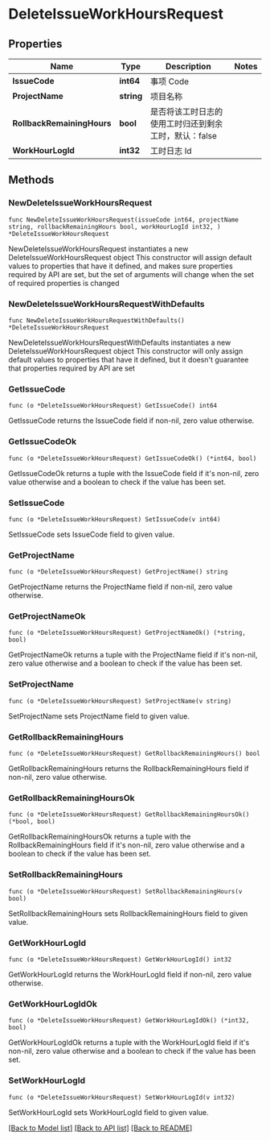 # DeleteIssueWorkHoursRequest

## Properties

Name | Type | Description | Notes
------------ | ------------- | ------------- | -------------
**IssueCode** | **int64** | 事项 Code | 
**ProjectName** | **string** | 项目名称 | 
**RollbackRemainingHours** | **bool** | 是否将该工时日志的使用工时归还到剩余工时，默认：false | 
**WorkHourLogId** | **int32** | 工时日志 Id | 

## Methods

### NewDeleteIssueWorkHoursRequest

`func NewDeleteIssueWorkHoursRequest(issueCode int64, projectName string, rollbackRemainingHours bool, workHourLogId int32, ) *DeleteIssueWorkHoursRequest`

NewDeleteIssueWorkHoursRequest instantiates a new DeleteIssueWorkHoursRequest object
This constructor will assign default values to properties that have it defined,
and makes sure properties required by API are set, but the set of arguments
will change when the set of required properties is changed

### NewDeleteIssueWorkHoursRequestWithDefaults

`func NewDeleteIssueWorkHoursRequestWithDefaults() *DeleteIssueWorkHoursRequest`

NewDeleteIssueWorkHoursRequestWithDefaults instantiates a new DeleteIssueWorkHoursRequest object
This constructor will only assign default values to properties that have it defined,
but it doesn't guarantee that properties required by API are set

### GetIssueCode

`func (o *DeleteIssueWorkHoursRequest) GetIssueCode() int64`

GetIssueCode returns the IssueCode field if non-nil, zero value otherwise.

### GetIssueCodeOk

`func (o *DeleteIssueWorkHoursRequest) GetIssueCodeOk() (*int64, bool)`

GetIssueCodeOk returns a tuple with the IssueCode field if it's non-nil, zero value otherwise
and a boolean to check if the value has been set.

### SetIssueCode

`func (o *DeleteIssueWorkHoursRequest) SetIssueCode(v int64)`

SetIssueCode sets IssueCode field to given value.


### GetProjectName

`func (o *DeleteIssueWorkHoursRequest) GetProjectName() string`

GetProjectName returns the ProjectName field if non-nil, zero value otherwise.

### GetProjectNameOk

`func (o *DeleteIssueWorkHoursRequest) GetProjectNameOk() (*string, bool)`

GetProjectNameOk returns a tuple with the ProjectName field if it's non-nil, zero value otherwise
and a boolean to check if the value has been set.

### SetProjectName

`func (o *DeleteIssueWorkHoursRequest) SetProjectName(v string)`

SetProjectName sets ProjectName field to given value.


### GetRollbackRemainingHours

`func (o *DeleteIssueWorkHoursRequest) GetRollbackRemainingHours() bool`

GetRollbackRemainingHours returns the RollbackRemainingHours field if non-nil, zero value otherwise.

### GetRollbackRemainingHoursOk

`func (o *DeleteIssueWorkHoursRequest) GetRollbackRemainingHoursOk() (*bool, bool)`

GetRollbackRemainingHoursOk returns a tuple with the RollbackRemainingHours field if it's non-nil, zero value otherwise
and a boolean to check if the value has been set.

### SetRollbackRemainingHours

`func (o *DeleteIssueWorkHoursRequest) SetRollbackRemainingHours(v bool)`

SetRollbackRemainingHours sets RollbackRemainingHours field to given value.


### GetWorkHourLogId

`func (o *DeleteIssueWorkHoursRequest) GetWorkHourLogId() int32`

GetWorkHourLogId returns the WorkHourLogId field if non-nil, zero value otherwise.

### GetWorkHourLogIdOk

`func (o *DeleteIssueWorkHoursRequest) GetWorkHourLogIdOk() (*int32, bool)`

GetWorkHourLogIdOk returns a tuple with the WorkHourLogId field if it's non-nil, zero value otherwise
and a boolean to check if the value has been set.

### SetWorkHourLogId

`func (o *DeleteIssueWorkHoursRequest) SetWorkHourLogId(v int32)`

SetWorkHourLogId sets WorkHourLogId field to given value.



[[Back to Model list]](../README.md#documentation-for-models) [[Back to API list]](../README.md#documentation-for-api-endpoints) [[Back to README]](../README.md)


